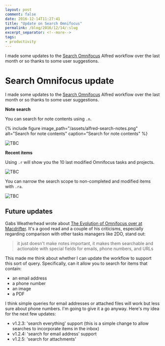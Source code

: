 ```yaml
---
layout: post
comment: false
date: 2016-12-14T11:27:41
title: "Update on Search Omnifocus"
permalink: /blog/2016/12/14/:slug
excerpt_separator: <!--more-->
tags:
- productivity
---
```


I made some updates to the [Search Omnifocus](https://github.com/rhydlewis/search-omnifocus) Alfred workflow over the last month or so thanks to some user suggestions. 
<!--more-->



# Search Omnifocus update

I made some updates to the [Search Omnifocus](https://github.com/rhydlewis/search-omnifocus) Alfred workflow over the last month or so thanks to some user suggestions. 

**Note search**

You can search for note contents using `.n`.

{% include figure image_path="/assets/alfred-search-notes.png" alt="Search for note contents" caption="Search for note contents" %}

<img src="/img/omnifocus-search-notes.png" class="img-fluid" alt="TBC" loading="lazy">

**Recent items**

Using `.r` will show you the 10 last modified Omnifocus tasks and projects. 

<img src="/img/recent-all.png" class="img-fluid" alt="TBC" loading="lazy"> 

You can narrow the search scope to non-completed and modified items with `.ra`.

<img src="/img/recent-active.png" class="img-fluid" alt="TBC" loading="lazy">

## Future updates

Gabs Weatherhead wrote about [The Evolution of Omnifocus over at Macdrifter](http://www.macdrifter.com/2016/12/the-evolution-of-omnifocus.html). It's a good read and a couple of his criticisms, especially regarding comparison with other tasks managers like 2DO, stand out:

> it just doesn't make notes important, it makes them searchable and actionable with special fields for emails, phone numbers, and URLs

This made me think about whether I can update the workflow to support this sort of query. Specifically, can it allow you to search for items that contain:
- an email address
- a phone number
- an image
- a PDF

I think simple queries for email addresses or attached files will work but less sure about phone numbers. I'm going to give it a go anyway. Here's my idea for the next few updates:

* v1.2.3: 'search everything' support (this is a simple change to allow searches to incorporate items in the inbox)
* v1.2.4: 'search for email address' support
* v1.2.5: 'search for attachments'
